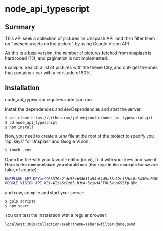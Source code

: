 # node_api_typescript

## Summary
This API seek a collection of pictures on Unsplash API, and then filter them on "present assets on the picture" by using Google Vision API

As this is a beta version, the number of pictures fetched from unsplash is hardcoded (10), and pagination is not implemented.

Example: Search a list of pictures with the theme City, and only get the ones that contains a car with a certitude of 80%.

## Installation

node_api_typescript requires node.js to run.

Install the dependencies and devDependencies and start the server.

```sh
$ git clone https://github.com/julienjcoulon/node_api_typescript.git
$ cd node_api_typescript
$ npm install
```
Now, you need to create a .env file at the root of the project to specify you 'api keys' for Unsplash and Google Vision.

```sh
$ touch .env
```

Open the file with your favorite editor (or vi), fill it with your keys and save it. Here is the nomenclature you should use (the keys in the example below are fake, of course):
```sh
UNSPLASH_API_KEY=c9923370c21dc55cb9dd11a54c64d9a33e12cf594f0c8430bc09836b4fe46e26
GOOGLE_VISION_API_KEY=AIzaSyCzd5_h3rA-5zjwt4JFOU3vpoG9Zfp-QMd
```

and now, compile and start your server:

```sh
$ gulp scripts
$ npm start

```

You can test the installation with a regular browser:

```sh
localhost:3000/collection/seek?theme=sahara&filter=dune,sand
```